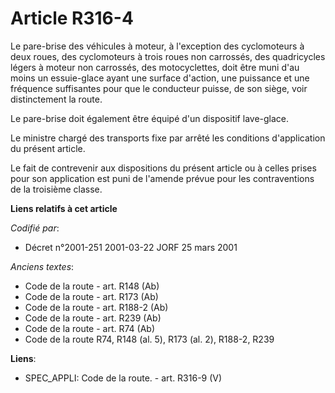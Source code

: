 # Article R316-4

Le pare-brise des véhicules à moteur, à l'exception des cyclomoteurs à deux roues, des cyclomoteurs à trois roues non
carrossés, des quadricycles légers à moteur non carrossés, des motocyclettes, doit être muni d'au moins un essuie-glace ayant
une surface d'action, une puissance et une fréquence suffisantes pour que le conducteur puisse, de son siège, voir
distinctement la route.

Le pare-brise doit également être équipé d'un dispositif lave-glace.

Le ministre chargé des transports fixe par arrêté les conditions d'application du présent article.

Le fait de contrevenir aux dispositions du présent article ou à celles prises pour son application est puni de l'amende
prévue pour les contraventions de la troisième classe.

**Liens relatifs à cet article**

_Codifié par_:

  - Décret n°2001-251 2001-03-22 JORF 25 mars 2001

_Anciens textes_:

  - Code de la route - art. R148 (Ab)
  - Code de la route - art. R173 (Ab)
  - Code de la route - art. R188-2 (Ab)
  - Code de la route - art. R239 (Ab)
  - Code de la route - art. R74 (Ab)
  - Code de la route R74, R148 (al. 5), R173 (al. 2), R188-2, R239

**Liens**:

  - SPEC_APPLI: Code de la route. - art. R316-9 (V)
